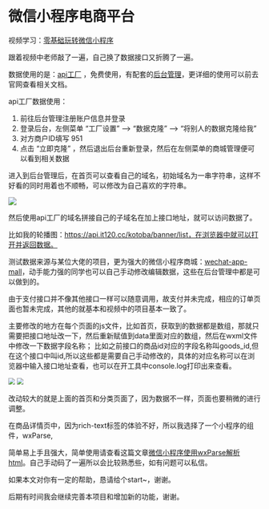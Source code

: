 # 微信小程序电商平台

视频学习：[零基础玩转微信小程序](https://www.bilibili.com/video/av73342655?p=131)

跟着视频中老师敲了一遍，自己换了数据接口又折腾了一遍。

数据使用的是：[api工厂](https://www.it120.cc/) ，免费使用，有配套的[后台管理](https://admin.it120.cc/#/login?redirect=%2Fdashboard)，更详细的使用可以前去官网查看相关文档。

api工厂数据使用：

1. 前往后台管理注册账户信息并登录
2. 登录后台，左侧菜单 “工厂设置” --> “数据克隆” --> “将别人的数据克隆给我”
3. 对方商户ID填写 951
4. 点击 “立即克隆” ，然后退出后台重新登录，然后在左侧菜单的商城管理便可以看到相关数据



进入到后台管理后，在首页可以查看自己的域名，初始域名为一串字符串，这样不好看的同时用着也不顺畅，可以修改为自己喜欢的字符串。

![](https://s2.ax1x.com/2020/02/20/3mynld.png)

然后使用api工厂的域名拼接自己的子域名在加上接口地址，就可以访问数据了。

比如我的轮播图：https://api.it120.cc/kotoba/banner/list，在浏览器中就可以打开并返回数据。



测试数据来源与某位大佬的项目，更为强大的微信小程序商城：[wechat-app-mall](https://github.com/EastWorld/wechat-app-mall)，动手能力强的同学也可以自己手动修改编辑数据，这些在后台管理中都是可以做到的。



由于支付接口并不像其他接口一样可以随意调用，故支付并未完成，相应的订单页面也暂未完成，其他的就基本和视频中的项目基本一致了。



主要修改的地方在每个页面的js文件，比如首页，获取到的数据都是数组，那就只需要把接口地址改一下，然后重新赋值到data里面对应的数组，然后在wxml文件中修改一下数据字段名称； 比如之前接口的商品id对应的字段名称叫goods_id,但在这个接口中叫id,所以这些都是需要自己手动修改的，具体的对应名称可以在浏览器中输入接口地址查看，也可以在开工具中console.log打印出来查看。



<img src="https://s2.ax1x.com/2020/02/20/3myNlj.png" style="zoom:80%;" />



<img src="https://s2.ax1x.com/2020/02/20/3my000.png" style="zoom:80%;" />



改动较大的就是上面的首页和分类页面了，因为数据不一样，页面也要稍微的进行调整。



在商品详情页中，因为rich-text标签的体验不好，所以我选择了一个小程序的组件，wxParse,

简单易上手且强大，简单使用请查看这篇文章[微信小程序使用wxParse解析html](https://blog.csdn.net/Kotoba209_/article/details/104413748)。自己手动码了一遍所以会比较熟悉些，如有问题可以私信。



如果本文对你有一定的帮助，恳请给个start~，谢谢。



后期有时间我会继续完善本项目和增加新的功能，谢谢。



